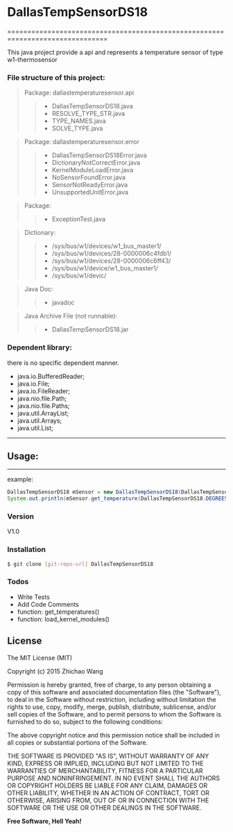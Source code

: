 # DallasTempSensorDS18
===============================================================================

This java project provide a api and represents a temperature sensor of type w1-thermosensor 

### File structure of this project:
	
> Package: dallastemperaturesensor.api
>> - DallasTempSensorDS18.java
>> - RESOLVE_TYPE_STR.java
>> - TYPE_NAMES.java
>> - SOLVE_TYPE.java

> Package: dallastemperaturesensor.error
>> - DallasTempSensorDS18Error.java
>> - DictionaryNotCorrectError.java
>> - KernelModuleLoadError.java
>> - NoSensorFoundError.java
>> - SensorNotReadyError.java
>> - UnsupportedUnitError.java

> Package: 
>> - ExceptionTest.java

> Dictionary:
>> - /sys/bus/w1/devices/w1_bus_master1/
>> - /sys/bus/w1/devices/28-0000006c4fdb1/
>> - /sys/bus/w1/devices/28-0000006c6ff43/
>> - /sys/bus/w1/device/w1_bus_master1/
>> - /sys/bus/w1/devic/

> Java Doc:
>> - javadoc

> Java Archive File (not runnable):
>> - DallasTempSensorDS18.jar
 
### Dependent library:

there is no specific dependent manner.

- java.io.BufferedReader;
- java.io.File;
- java.io.FileReader;
- java.nio.file.Path;
- java.nio.file.Paths;
- java.util.ArrayList;
- java.util.Arrays;
- java.util.List;

-----------------------------------------------------------------


## Usage:
------------------------------------------------------------------

example:
```java
DallasTempSensorDS18 mSensor = new DallasTempSensorDS18(DallasTempSensorDS18.THERM_SENSOR_DS18B20, null);
System.out.println(mSensor.get_temperature(DallasTempSensorDS18.DEGREES_C));
```


### Version
V1.0

### Installation

```sh
$ git clone [git-repo-url] DallasTempSensorDS18
```

### Todos

 - Write Tests
 - Add Code Comments
 - function: get_temperatures()
 - function: load_kernel_modules()

License
----
The MIT License (MIT)

Copyright (c) 2015 Zhichao Wang

Permission is hereby granted, free of charge, to any person obtaining a copy
of this software and associated documentation files (the "Software"), to deal
in the Software without restriction, including without limitation the rights
to use, copy, modify, merge, publish, distribute, sublicense, and/or sell
copies of the Software, and to permit persons to whom the Software is
furnished to do so, subject to the following conditions:

The above copyright notice and this permission notice shall be included in all
copies or substantial portions of the Software.

THE SOFTWARE IS PROVIDED "AS IS", WITHOUT WARRANTY OF ANY KIND, EXPRESS OR
IMPLIED, INCLUDING BUT NOT LIMITED TO THE WARRANTIES OF MERCHANTABILITY,
FITNESS FOR A PARTICULAR PURPOSE AND NONINFRINGEMENT. IN NO EVENT SHALL THE
AUTHORS OR COPYRIGHT HOLDERS BE LIABLE FOR ANY CLAIM, DAMAGES OR OTHER
LIABILITY, WHETHER IN AN ACTION OF CONTRACT, TORT OR OTHERWISE, ARISING FROM,
OUT OF OR IN CONNECTION WITH THE SOFTWARE OR THE USE OR OTHER DEALINGS IN THE
SOFTWARE.

**Free Software, Hell Yeah!**
